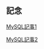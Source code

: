 ## 記念

[MySQL記事1](https://konisimple.hateblo.jp/entry/20100308/1268076444)

[MySQL記事2](https://qiita.com/sunnyG/items/a0097a83b2a879b22ab9)